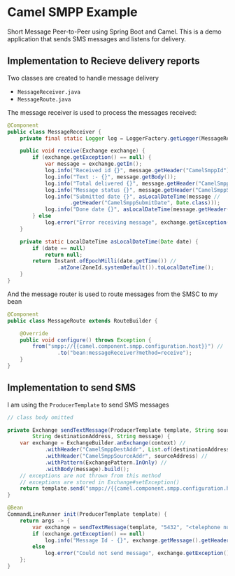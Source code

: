 # Camel SMPP Example

Short Message Peer-to-Peer using Spring Boot and Camel. This is a demo application that sends SMS messages and listens for delivery.

## Implementation to Recieve delivery reports

Two classes are created to handle message delivery

- `MessageReceiver.java`
- `MessageRoute.java`

The message receiver is used to process the messages received:

```java
@Component
public class MessageReceiver {
    private final static Logger log = LoggerFactory.getLogger(MessageReceiver.class);

    public void receive(Exchange exchange) {
        if (exchange.getException() == null) {
            var message = exchange.getIn();
            log.info("Received id {}", message.getHeader("CamelSmppId"));
            log.info("Text :- {}", message.getBody());
            log.info("Total delivered {}", message.getHeader("CamelSmppDelivered"));
            log.info("Message status {}", message.getHeader("CamelSmppStatus"));
            log.info("Submitted date {}", asLocalDateTime(message //
                    .getHeader("CamelSmppSubmitDate", Date.class)));
            log.info("Done date {}", asLocalDateTime(message.getHeader("CamelSmppDoneDate", Date.class)));
        } else
            log.error("Error receiving message", exchange.getException());
    }

    private static LocalDateTime asLocalDateTime(Date date) {
        if (date == null)
            return null;
        return Instant.ofEpochMilli(date.getTime()) //
                .atZone(ZoneId.systemDefault()).toLocalDateTime();
    }
}
```

And the message router is used to route messages from the SMSC to my bean

```java
@Component
public class MessageRoute extends RouteBuilder {

    @Override
    public void configure() throws Exception {
        from("smpp://{{camel.component.smpp.configuration.host}}") //
                .to("bean:messageReceiver?method=receive");
    }
}
```

## Implementation to send SMS

I am using the `ProducerTemplate` to send SMS messages

```java
// class body omitted

private Exchange sendTextMessage(ProducerTemplate template, String sourceAddress, //
        String destinationAddress, String message) {
    var exchange = ExchangeBuilder.anExchange(context) //
            .withHeader("CamelSmppDestAddr", List.of(destinationAddress)) //
            .withHeader("CamelSmppSourceAddr", sourceAddress) //
            .withPattern(ExchangePattern.InOnly) //
            .withBody(message).build();
    // exceptions are not thrown from this method
    // exceptions are stored in Exchange#setException()
    return template.send("smpp://{{camel.component.smpp.configuration.host}}", exchange);
}

@Bean
CommandLineRunner init(ProducerTemplate template) {
    return args -> {
        var exchange = sendTextMessage(template, "5432", "<telephone number>", "Hello World!");
        if (exchange.getException() == null)
            log.info("Message Id - {}", exchange.getMessage().getHeader("CamelSmppId"));
        else
            log.error("Could not send message", exchange.getException());
    };
}
```
